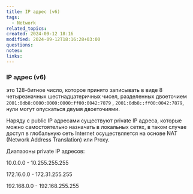 ```yaml
---
title: IP aдрес (v6)
tags:
  - Network
related_topics: 
created: 2024-09-12 18:16
modified: 2024-09-12T18:16:28+03:00
questions: 
notes: 
links: 
---
```


### IP aдрес (v6)

это 128-битное число, которое принято записывать в виде 8 четырезначных шестнадцатеричных чисел, разделенных двоеточием `2001:0db8:0000:0000:0000:ff00:0042:7879` , `2001:0db8`**`::`**`ff00:0042:7879`, нули могут опускаться двумя двоеточиями.

  

Наряду с public IP адресами существуют private IP адреса, которые можно самостоятельно назначать в локальных сетях, в таком случае доступ в глобальную сеть Internet осуществляется на основе NAT (Network Address Translation) или Proxy.

Диапазоны private IP адресов:

10.0.0.0 - 10.255.255.255

172.16.0.0 - 172.31.255.255

192.168.0.0 - 192.168.255.255
